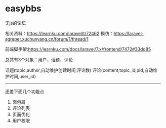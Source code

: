 # easybbs


无js的论坛

相关资料：https://learnku.com/laravel/t/72462
模仿：https://laravel-agreper.xuchunyang.cn/forum/1/thread/1

前端脚手架:https://learnku.com/docs/laravel/7.x/frontend/7472#33dd85


总共有3个对象：用户、话题、评论

话题(topic,author,自动维护创建时间,评论数)
评论(content,topic_id,pid,自动维护时间,user_id)


--------

还差下面几个功能点
1. 面包屑
2. 评论列表
3. 页面优化
4. 用户权限
